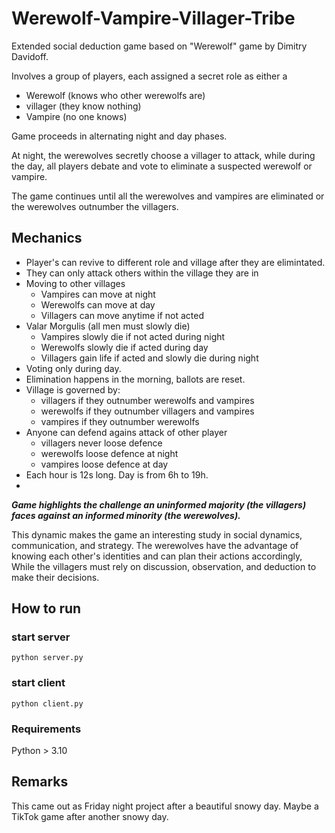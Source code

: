# Werewolf-Vampire-Villager-Tribe
Extended social deduction game based on "Werewolf" game by Dimitry Davidoff.

Involves a group of players, each assigned a secret role as either a
 - Werewolf (knows who other werewolfs are)
 - villager (they know nothing)
 - Vampire (no one knows)

Game proceeds in alternating night and day phases.

At night, the werewolves secretly choose a villager to attack, while during the day, all players debate and vote to eliminate a suspected werewolf or vampire. 

The game continues until all the werewolves and vampires are eliminated or the werewolves outnumber the villagers. 


## Mechanics 
- Player's can revive to different role and village after they are elimintated.
- They can only attack others within the village they are in
- Moving to other villages 
  - Vampires can move at night
  - Werewolfs can move at day 
  - Villagers can move anytime if not acted  
- Valar Morgulis (all men must slowly die)
  - Vampires slowly die if not acted during night 
  - Werewolfs slowly die if acted during day
  - Villagers gain life if acted and slowly die during night
- Voting only during day.
- Elimination happens in the morning, ballots are reset. 
- Village is governed by:
  - villagers if they outnumber werewolfs and vampires
  - werewolfs if they outnumber villagers and vampires
  - vampires if they outnumber werewolfs 
- Anyone can defend agains attack of other player
  - villagers never loose defence
  - werewolfs loose defence at night 
  - vampires loose defence at day
- Each hour is 12s long. Day is from 6h to 19h.
- 

***Game highlights the challenge an uninformed majority (the villagers) faces against an informed minority (the werewolves).*** 

This dynamic makes the game an interesting study in social dynamics, communication, and strategy. The werewolves have the advantage of knowing each other's identities and can plan their actions accordingly, While the villagers must rely on discussion, observation, and deduction to make their decisions. 

## How to run
### start server
`python server.py`

### start client
`python client.py`

### Requirements 
Python > 3.10


## Remarks
This came out as Friday night project after a beautiful snowy day. Maybe a TikTok game after another snowy day. 
